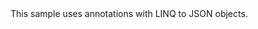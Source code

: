 <?xml version="1.0" encoding="utf-8"?>
<topic id="JTokenAnnotation" revisionNumber="1">
  <developerConceptualDocument xmlns="http://ddue.schemas.microsoft.com/authoring/2003/5" xmlns:xlink="http://www.w3.org/1999/xlink">
    <introduction>
      <para>This sample uses annotations with LINQ to JSON objects.</para>
    </introduction>
    <section>
      <title>Sample</title>
      <content>
        <code lang="cs" source="..\Src\Tests\Documentation\Samples\Linq\JTokenAnnotation.cs" region="Usage" title="Usage" />
      </content>
    </section>
  </developerConceptualDocument>
</topic>
